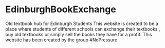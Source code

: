 # EdinburghBookExchange
Old textbook hub for Edinburgh Students
This website is created to be a place where students of different schools can exchange their textbooks , buy old textbooks or simply sell the books they have for a profit. This website has been created by the group #NoPressure
